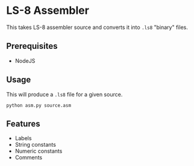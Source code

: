 # LS-8 Assembler

This takes LS-8 assembler source and converts it into `.ls8` "binary"
files.

## Prerequisites

- NodeJS

## Usage

This will produce a `.ls8` file for a given source.

```
python asm.py source.asm
```

## Features

- Labels
- String constants
- Numeric constants
- Comments
